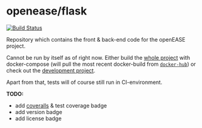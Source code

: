 openease/flask
================

[![Build Status](https://travis-ci.org/navidJadid/openease_flask.svg?branch=master)](https://travis-ci.org/navidJadid/openease_flask) 

Repository which contains the front & back-end code for the openEASE project.

Cannot be run by itself as of right now. Either build the [whole project](https://github.com/ease-crc/openease) with docker-compose (will pull the most recent docker-build from [`docker-hub`](https://hub.docker.com/r/openease/flask)) or check out the [development project](https://github.com/navidJadid/openease_webserver_development).

Apart from that, tests will of course still run in CI-environment.

**TODO:**
- add [coveralls](https://coveralls.io/) & test coverage badge
- add version badge
- add license badge
